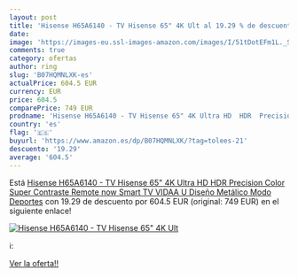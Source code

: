 ```yaml
---
layout: post
title: 'Hisense H65A6140 - TV Hisense 65" 4K Ult al 19.29 % de descuento'
date: 
image: 'https://images-eu.ssl-images-amazon.com/images/I/51tDotEFm1L._SL200_.jpg'
comments: true
category: ofertas
author: ring
slug: 'B07HQMNLXK-es'
actualPrice: 604.5 EUR
currency: EUR
price: 604.5
comparePrice: 749 EUR
prodname: 'Hisense H65A6140 - TV Hisense 65" 4K Ultra HD  HDR  Precision Color  Super Contraste  Remote now  Smart TV VIDAA U  Diseño Metálico  Modo Deportes'
country: 'es'
flag: '🇪🇸'
buyurl: 'https://www.amazon.es/dp/B07HQMNLXK/?tag=tolees-21'
descuento: '19.29'
average: '604.5'
---
```


Está [Hisense H65A6140 - TV Hisense 65" 4K Ultra HD  HDR  Precision Color  Super Contraste  Remote now  Smart TV VIDAA U  Diseño Metálico  Modo Deportes](https://www.amazon.es/dp/B07HQMNLXK/?tag=tolees-21) con 19.29 de descuento por 604.5 EUR (original: 749 EUR) en el siguiente enlace!

[![Hisense H65A6140 - TV Hisense 65" 4K Ult](https://images-eu.ssl-images-amazon.com/images/I/51tDotEFm1L._SL200_.jpg)](https://www.amazon.es/dp/B07HQMNLXK/?tag=tolees-21)

ℹ️:


[Ver la oferta!!](https://www.amazon.es/dp/B07HQMNLXK/?tag=tolees-21)
